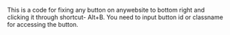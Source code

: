 This is a code for fixing any button on anywebsite to bottom right and clicking it through shortcut- Alt+B.
You need to input button id or classname for accessing the button.
